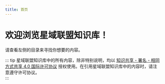 ```yaml
---
title: 首页
---
```


# 欢迎浏览星域联盟知识库！

请查看左侧的目录来寻找你想要的内容。

::: tip
星域联盟知识库中的所有内容，除非特别说明，均以 [知识共享 - 署名 - 相同方式共享 4.0 国际许可协议](https://creativecommons.org/licenses/by-sa/4.0/deed.zh) 授权使用。在引用星域联盟知识库中的内容时，请注意遵守许可协议。  
:::
